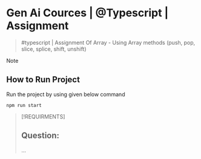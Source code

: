 # Gen Ai Cources | @Typescript | Assignment
  > #typescript | Assignment Of Array - Using Array methods (push, pop, slice, splice, shift, unshift)

> [!NOTE]
> ## How to Run Project
> Run the project by using given below command
  > ```
  > npm run start
  > ```

> [!REQUIRMENTS]
> ## Question: 
> ...